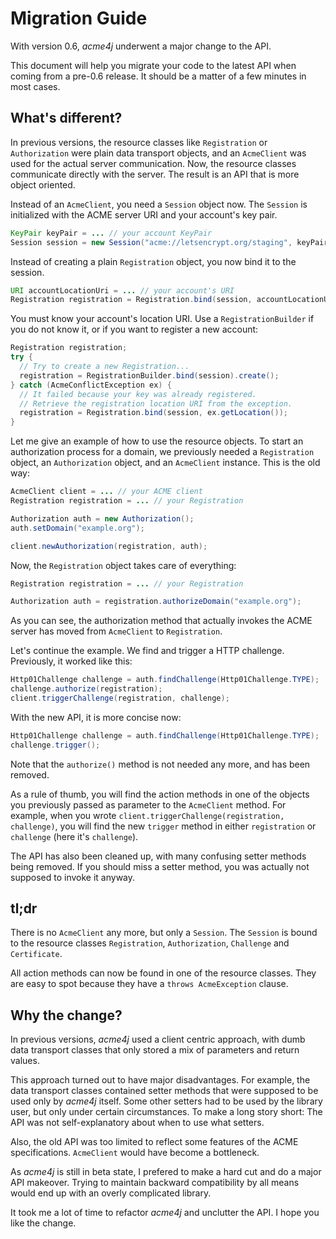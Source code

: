 # Migration Guide

With version 0.6, _acme4j_ underwent a major change to the API.

This document will help you migrate your code to the latest API when coming from a pre-0.6 release. It should be a matter of a few minutes in most cases.

## What's different?

In previous versions, the resource classes like `Registration` or `Authorization` were plain data transport objects, and an `AcmeClient` was used for the actual server communication. Now, the resource classes communicate directly with the server. The result is an API that is more object oriented.

Instead of an `AcmeClient`, you need a `Session` object now. The `Session` is initialized with the ACME server URI and your account's key pair.

```java
KeyPair keyPair = ... // your account KeyPair
Session session = new Session("acme://letsencrypt.org/staging", keyPair);
```

Instead of creating a plain `Registration` object, you now bind it to the session.

```java
URI accountLocationUri = ... // your account's URI
Registration registration = Registration.bind(session, accountLocationUri);
```

You must know your account's location URI. Use a `RegistrationBuilder` if you do not know it, or if you want to register a new account:

```java
Registration registration;
try {
  // Try to create a new Registration...
  registration = RegistrationBuilder.bind(session).create();
} catch (AcmeConflictException ex) {
  // It failed because your key was already registered.
  // Retrieve the registration location URI from the exception.
  registration = Registration.bind(session, ex.getLocation());
}
```

Let me give an example of how to use the resource objects. To start an authorization process for a domain, we previously needed a `Registration` object, an `Authorization` object, and an `AcmeClient` instance. This is the old way:

```java
AcmeClient client = ... // your ACME client
Registration registration = ... // your Registration

Authorization auth = new Authorization();
auth.setDomain("example.org");

client.newAuthorization(registration, auth);
```

Now, the `Registration` object takes care of everything:

```java
Registration registration = ... // your Registration

Authorization auth = registration.authorizeDomain("example.org");
```

As you can see, the authorization method that actually invokes the ACME server has moved from `AcmeClient` to `Registration`.

Let's continue the example. We find and trigger a HTTP challenge. Previously, it worked like this:

```java
Http01Challenge challenge = auth.findChallenge(Http01Challenge.TYPE);
challenge.authorize(registration);
client.triggerChallenge(registration, challenge);
```

With the new API, it is more concise now:

```java
Http01Challenge challenge = auth.findChallenge(Http01Challenge.TYPE);
challenge.trigger();
```

Note that the `authorize()` method is not needed any more, and has been removed.

As a rule of thumb, you will find the action methods in one of the objects you previously passed as parameter to the `AcmeClient` method. For example, when you wrote `client.triggerChallenge(registration, challenge)`, you will find the new `trigger` method in either `registration` or `challenge` (here it's `challenge`).

The API has also been cleaned up, with many confusing setter methods being removed. If you should miss a setter method, you was actually not supposed to invoke it anyway.

## tl;dr

There is no `AcmeClient` any more, but only a `Session`. The `Session` is bound to the resource classes `Registration`, `Authorization`, `Challenge` and `Certificate`.

All action methods can now be found in one of the resource classes. They are easy to spot because they have a `throws AcmeException` clause.

## Why the change?

In previous versions, _acme4j_ used a client centric approach, with dumb data transport classes that only stored a mix of parameters and return values.

This approach turned out to have major disadvantages. For example, the data transport classes contained setter methods that were supposed to be used only by _acme4j_ itself. Some other setters had to be used by the library user, but only under certain circumstances. To make a long story short: The API was not self-explanatory about when to use what setters.

Also, the old API was too limited to reflect some features of the ACME specifications. `AcmeClient` would have become a bottleneck.

As _acme4j_ is still in beta state, I prefered to make a hard cut and do a major API makeover. Trying to maintain backward compatibility by all means would end up with an overly complicated library.

It took me a lot of time to refactor _acme4j_ and unclutter the API. I hope you like the change.
